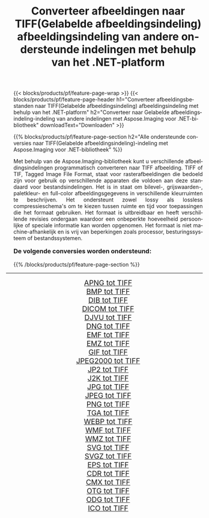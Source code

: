 ﻿---
title: Converteer afbeeldingen naar TIFF(Gelabelde afbeeldingsindeling) afbeeldingsindeling van andere ondersteunde indelingen met behulp van het .NET-platform 
weight: 3920
url: /nl/net/conversion/to/tiff/ 
lang: nl
langdirlevel: 2
locales: zh-hans,ja,it,ru,de,es,fr,nl,id,lt,pl,pt,vi,tr,ko,zh-hant,ar,hi,th,sv,cs,uk,he
description: Met Aspose.Imaging voor .NET-bibliotheek is het eenvoudig om te converteren naar TIFF(Gelabelde afbeeldingsindeling) vanuit andere ondersteunde afbeeldingsindelingen
---

{{< blocks/products/pf/feature-page-wrap >}}
{{< blocks/products/pf/feature-page-header h1="Converteer afbeeldingsbestanden naar TIFF(Gelabelde afbeeldingsindeling) afbeeldingsindeling met behulp van het .NET-platform" h2="Converteer naar Gelabelde afbeeldingsindeling-indeling van andere indelingen met Aspose.Imaging voor .NET-bibliotheek" downloadText="Downloaden" >}}


{{% blocks/products/pf/feature-page-section  h2="Alle ondersteunde conversies naar TIFF(Gelabelde afbeeldingsindeling)-indeling met Aspose.Imaging voor .NET-bibliotheek" %}}
<p align=justify>Met behulp van de Aspose.Imaging-bibliotheek kunt u verschillende afbeeldingsindelingen programmatisch converteren naar TIFF afbeelding. TIFF of TIF, Tagged Image File Format, staat voor rasterafbeeldingen die bedoeld zijn voor gebruik op verschillende apparaten die voldoen aan deze standaard voor bestandsindelingen. Het is in staat om bilevel-, grijswaarden-, paletkleur- en full-color afbeeldingsgegevens in verschillende kleurruimten te beschrijven. Het ondersteunt zowel lossy als lossless compressieschema's om te kiezen tussen ruimte en tijd voor toepassingen die het formaat gebruiken. Het formaat is uitbreidbaar en heeft verschillende revisies ondergaan waardoor een onbeperkte hoeveelheid persoonlijke of speciale informatie kan worden opgenomen. Het formaat is niet machine-afhankelijk en is vrij van beperkingen zoals processor, besturingssysteem of bestandssystemen.</p>
<h3 style="margin-top:16px;">
De volgende conversies worden ondersteund:
</h3>
{{% /blocks/products/pf/feature-page-section %}}
<div class="container-fluid productfamilypage bg-gray">
    <div class="convertypes bg-gray agp-content section">
        <div class="container">
		<hr style="margin-left:-20px;"/>
		<div class="row other-converters" style="gap: 10px;font-size: 19px;text-align:center;">
		    <div class='col-md-3 other-converter remove-lp remove-rp'><a href="/imaging/nl/net/conversion/apng-to-tiff/" style="padding:15px;">APNG tot TIFF</a></div>
<div class='col-md-3 other-converter remove-lp remove-rp'><a href="/imaging/nl/net/conversion/bmp-to-tiff/" style="padding:15px;">BMP tot TIFF</a></div>
<div class='col-md-3 other-converter remove-lp remove-rp'><a href="/imaging/nl/net/conversion/dib-to-tiff/" style="padding:15px;">DIB tot TIFF</a></div>
<div class='col-md-3 other-converter remove-lp remove-rp'><a href="/imaging/nl/net/conversion/dicom-to-tiff/" style="padding:15px;">DICOM tot TIFF</a></div>
<div class='col-md-3 other-converter remove-lp remove-rp'><a href="/imaging/nl/net/conversion/djvu-to-tiff/" style="padding:15px;">DJVU tot TIFF</a></div>
<div class='col-md-3 other-converter remove-lp remove-rp'><a href="/imaging/nl/net/conversion/dng-to-tiff/" style="padding:15px;">DNG tot TIFF</a></div>
<div class='col-md-3 other-converter remove-lp remove-rp'><a href="/imaging/nl/net/conversion/emf-to-tiff/" style="padding:15px;">EMF tot TIFF</a></div>
<div class='col-md-3 other-converter remove-lp remove-rp'><a href="/imaging/nl/net/conversion/emz-to-tiff/" style="padding:15px;">EMZ tot TIFF</a></div>
<div class='col-md-3 other-converter remove-lp remove-rp'><a href="/imaging/nl/net/conversion/gif-to-tiff/" style="padding:15px;">GIF tot TIFF</a></div>
<div class='col-md-3 other-converter remove-lp remove-rp'><a href="/imaging/nl/net/conversion/jpeg2000-to-tiff/" style="padding:15px;">JPEG2000 tot TIFF</a></div>
<div class='col-md-3 other-converter remove-lp remove-rp'><a href="/imaging/nl/net/conversion/jp2-to-tiff/" style="padding:15px;">JP2 tot TIFF</a></div>
<div class='col-md-3 other-converter remove-lp remove-rp'><a href="/imaging/nl/net/conversion/j2k-to-tiff/" style="padding:15px;">J2K tot TIFF</a></div>
<div class='col-md-3 other-converter remove-lp remove-rp'><a href="/imaging/nl/net/conversion/jpg-to-tiff/" style="padding:15px;">JPG tot TIFF</a></div>
<div class='col-md-3 other-converter remove-lp remove-rp'><a href="/imaging/nl/net/conversion/jpeg-to-tiff/" style="padding:15px;">JPEG tot TIFF</a></div>
<div class='col-md-3 other-converter remove-lp remove-rp'><a href="/imaging/nl/net/conversion/png-to-tiff/" style="padding:15px;">PNG tot TIFF</a></div>
<div class='col-md-3 other-converter remove-lp remove-rp'><a href="/imaging/nl/net/conversion/tga-to-tiff/" style="padding:15px;">TGA tot TIFF</a></div>
<div class='col-md-3 other-converter remove-lp remove-rp'><a href="/imaging/nl/net/conversion/webp-to-tiff/" style="padding:15px;">WEBP tot TIFF</a></div>
<div class='col-md-3 other-converter remove-lp remove-rp'><a href="/imaging/nl/net/conversion/wmf-to-tiff/" style="padding:15px;">WMF tot TIFF</a></div>
<div class='col-md-3 other-converter remove-lp remove-rp'><a href="/imaging/nl/net/conversion/wmz-to-tiff/" style="padding:15px;">WMZ tot TIFF</a></div>
<div class='col-md-3 other-converter remove-lp remove-rp'><a href="/imaging/nl/net/conversion/svg-to-tiff/" style="padding:15px;">SVG tot TIFF</a></div>
<div class='col-md-3 other-converter remove-lp remove-rp'><a href="/imaging/nl/net/conversion/svgz-to-tiff/" style="padding:15px;">SVGZ tot TIFF</a></div>
<div class='col-md-3 other-converter remove-lp remove-rp'><a href="/imaging/nl/net/conversion/eps-to-tiff/" style="padding:15px;">EPS tot TIFF</a></div>
<div class='col-md-3 other-converter remove-lp remove-rp'><a href="/imaging/nl/net/conversion/cdr-to-tiff/" style="padding:15px;">CDR tot TIFF</a></div>
<div class='col-md-3 other-converter remove-lp remove-rp'><a href="/imaging/nl/net/conversion/cmx-to-tiff/" style="padding:15px;">CMX tot TIFF</a></div>
<div class='col-md-3 other-converter remove-lp remove-rp'><a href="/imaging/nl/net/conversion/otg-to-tiff/" style="padding:15px;">OTG tot TIFF</a></div>
<div class='col-md-3 other-converter remove-lp remove-rp'><a href="/imaging/nl/net/conversion/odg-to-tiff/" style="padding:15px;">ODG tot TIFF</a></div>
<div class='col-md-3 other-converter remove-lp remove-rp'><a href="/imaging/nl/net/conversion/ico-to-tiff/" style="padding:15px;">ICO tot TIFF</a></div>
                </div>
        </div>
    </div>
</div>
<br/>

